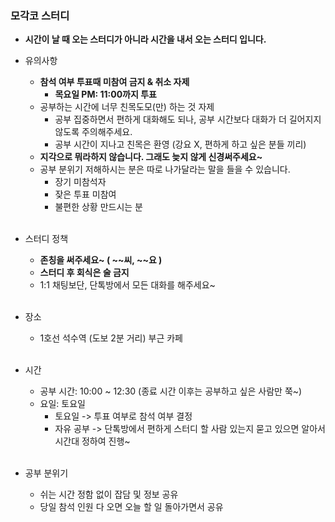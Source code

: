 ### 모각코 스터디
- **시간이 날 때 오는 스터디가 아니라 시간을 내서 오는 스터디 입니다.**
    <br/>
    
- 유의사항
    - **참석 여부 투표때 미참여 금지 & 취소 자제**
      - **목요일 PM: 11:00까지 투표**
    - 공부하는 시간에 너무 친목도모(만) 하는 것 자제 
        - 공부 집중하면서 편하게 대화해도 되나, 공부 시간보다 대화가 더 길어지지 않도록 주의해주세요.
        - 공부 시간이 지나고 친목은 환영 (강요 X, 편하게 하고 싶은 분들 끼리)
    - **지각으로 뭐라하지 않습니다. 그래도 늦지 않게 신경써주세요~**
    - 공부 분위기 저해하시는 분은 따로 나가달라는 말을 들을 수 있습니다. 
      - 장기 미참석자
      - 잦은 투표 미참여
      - 불편한 상황 만드시는 분
    <br/>

- 스터디 정책
    - **존칭을 써주세요~ ( ~~씨, ~~요 )**
    - **스터디 후 회식은 술 금지**
    - 1:1 채팅보단, 단톡방에서 모든 대화를 해주세요~  
    <br/>
    
- 장소 
    - 1호선 석수역 (도보 2분 거리) 부근 카페
    <br/>
    
- 시간
    - 공부 시간: 10:00 ~ 12:30 (종료 시간 이후는 공부하고 싶은 사람만 쭉~)
    - 요일: 토요일
      - 토요일 -> 투표 여부로 참석 여부 결정
      - 자유 공부 -> 단톡방에서 편하게 스터디 할 사람 있는지 묻고 있으면 알아서 시간대 정하여 진행~
    <br/>
    
- 공부 분위기
    - 쉬는 시간 정함 없이 잡담 및 정보 공유
    - 당일 참석 인원 다 오면 오늘 할 일 돌아가면서 공유
    <br/>
    
    
    
    
